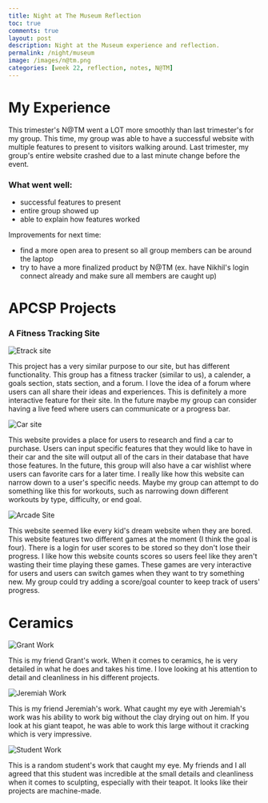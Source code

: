 ```yaml
---
title: Night at The Museum Reflection
toc: true
comments: true
layout: post
description: Night at the Museum experience and reflection.
permalink: /night/museum
image: /images/n@tm.png
categories: [week 22, reflection, notes, N@TM]
---
```


# My Experience

This trimester's N@TM went a LOT more smoothly than last trimester's for my group. This time, my group was able to have a successful website with multiple features to present to visitors walking around. Last trimester, my group's entire website crashed due to a last minute change before the event. 

### What went well: 
- successful features to present
- entire group showed up
- able to explain how features worked

Improvements for next time:
- find a more open area to present so all group members can be around the laptop
- try to have a more finalized product by N@TM (ex. have Nikhil's login connect already and make sure all members are caught up)


# APCSP Projects 

### A Fitness Tracking Site
![Etrack site]({{site.baseurl}}/images/etracksite.jpg)

This project has a very similar purpose to our site, but has different functionality. This group has a fitness tracker (similar to us), a calender, a goals section, stats section, and a forum. I love the idea of a forum where users can all share their ideas and experiences. This is definitely a more interactive feature for their site. In the future maybe my group can consider having a live feed where users can communicate or a progress bar.

![Car site]({{site.baseurl}}/images/carsite.jpg)

This website provides a place for users to research and find a car to purchase. Users can input specific features that they would like to have in their car and the site will output all of the cars in their database that have those features. In the future, this group will also have a car wishlist where users can favorite cars for a later time. I really like how this website can narrow down to a user's specific needs. Maybe my group can attempt to do something like this for workouts, such as narrowing down different workouts by type, difficulty, or end goal.

![Arcade Site]({{site.baseurl}}/images/gamesite.jpg)

This website seemed like every kid's dream website when they are bored. This website features two different games at the moment (I think the goal is four). There is a login for user scores to be stored so they don't lose their progress. I like how this website counts scores so users feel like they aren't wasting their time playing these games. These games are very interactive for users and users can switch games when they want to try something new. My group could try adding a score/goal counter to keep track of users' progress.



# Ceramics

![Grant Work]({{site.baseurl}}/images/grantwork.jpg)

This is my friend Grant's work. When it comes to ceramics, he is very detailed in what he does and takes his time. I love looking at his attention to detail and cleanliness in his different projects. 

![Jeremiah Work]({{site.baseurl}}/images/mimiwork.jpg)

This is my friend Jeremiah's work. What caught my eye with Jeremiah's work was his ability to work big without the clay drying out on him. If you look at his giant teapot, he was able to work this large without it cracking which is very impressive. 

![Student Work]({{site.baseurl}}/images/cleanwork.jpg)

This is a random student's work that caught my eye. My friends and I all agreed that this student was incredible at the small details and cleanliness when it comes to sculpting, especially with their teapot. It looks like their projects are machine-made.

